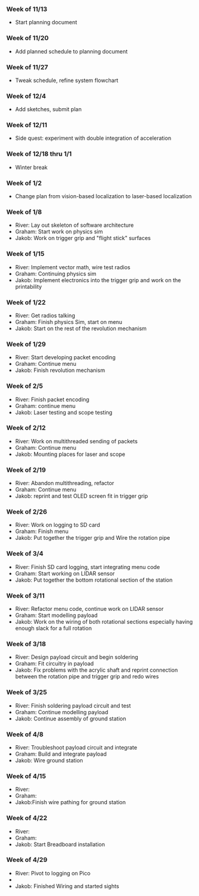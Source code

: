 ### Week of 11/13
* Start planning document
### Week of 11/20
* Add planned schedule to planning document
### Week of 11/27
* Tweak schedule, refine system flowchart
### Week of 12/4
* Add sketches, submit plan
### Week of 12/11
* Side quest: experiment with double integration of acceleration
### Week of 12/18 thru 1/1
* Winter break
### Week of 1/2
* Change plan from vision-based localization to laser-based localization
### Week of 1/8
* River: Lay out skeleton of software architecture
* Graham: Start work on physics sim
* Jakob: Work on trigger grip and "flight stick" surfaces 
### Week of 1/15
* River: Implement vector math, wire test radios
* Graham: Continuing physics sim
* Jakob: Implement electronics into the trigger grip and work on the printability 
### Week of 1/22
* River: Get radios talking
* Graham: Finish physics Sim, start on menu
* Jakob: Start on the rest of the revolution mechanism 
### Week of 1/29
* River: Start developing packet encoding
* Graham: Continue menu
* Jakob: Finish revolution mechanism 
### Week of 2/5
* River: Finish packet encoding
* Graham: continue menu
* Jakob: Laser testing and scope testing 
### Week of 2/12
* River: Work on multithreaded sending of packets
* Graham: Continue menu
* Jakob: Mounting places for laser and scope
### Week of 2/19
* River: Abandon multithreading, refactor
* Graham: Continue menu
* Jakob: reprint and test OLED screen fit in trigger grip
### Week of 2/26
* River: Work on logging to SD card
* Graham: Finish menu
* Jakob: Put together the trigger grip and Wire the rotation pipe 
### Week of 3/4
* River: Finish SD card logging, start integrating menu code
* Graham: Start working on LIDAR sensor
* Jakob: Put together the bottom rotational section of the station 
### Week of 3/11
* River: Refactor menu code, continue work on LIDAR sensor
* Graham: Start modelling payload
* Jakob: Work on the wiring of both rotational sections especially having enough slack for a full rotation
### Week of 3/18
* River: Design payload circuit and begin soldering
* Graham: Fit circuitry in payload
* Jakob: Fix problems with the acrylic shaft and reprint connection between the rotation pipe and trigger grip and redo wires 
### Week of 3/25
* River: Finish soldering payload circuit and test
* Graham: Continue modelling payload
* Jakob: Continue assembly of ground station
### Week of 4/8
* River: Troubleshoot payload circuit and integrate
* Graham: Build and integrate payload
* Jakob: Wire ground station
### Week of 4/15
* River:
* Graham:
* Jakob:Finish wire pathing for ground station
### Week of 4/22
* River:
* Graham:
* Jakob: Start Breadboard installation 
### Week of 4/29
* River: Pivot to logging on Pico
* 
* Jakob: Finished Wiring and started sights
